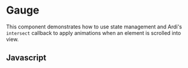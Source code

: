 # Gauge

This component demonstrates how to use state management and Ardi's `intersect` callback to apply animations when an element is scrolled into view.

<script src="/components/gauge.js" type="module"></script>

<element-story>
<script type="application/json">
	{
		"label": {"type": "text"},
		"max": {"type": "number"},
		"min": {"type": "number"},
		"step": {"type": "number"},
		"value": {"type": "number"}
	}
</script>
<ardi-gauge label="MPH" max="120" min="0" step="10" value="90"></ardi-gauge>
</element-story>

## Javascript

[](../components/gauge.js ':include')
